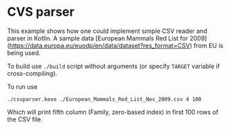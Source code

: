 # CVS parser

 This example shows how one could implement simple CSV reader and parser in Kotlin.
A sample data [European Mammals Red List for 2009] (https://data.europa.eu/euodp/en/data/dataset?res_format=CSV)
from EU is being used.

To build use `./build` script without arguments (or specify `TARGET` variable if cross-compiling).

To run use

    ./csvparser.kexe ./European_Mammals_Red_List_Nov_2009.csv 4 100

Which will print fifth column (Family, zero-based index) in first 100 rows of the
CSV file.
